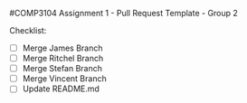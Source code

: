 #COMP3104 Assignment 1 - Pull Request Template - Group 2

Checklist:
  - [ ] Merge James Branch
  - [ ] Merge Ritchel Branch
  - [ ] Merge Stefan Branch
  - [ ] Merge Vincent Branch
  - [ ] Update README.md
